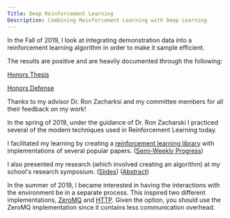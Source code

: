 ```yaml
---
Title: Deep Reinforcement Learning 
Description: Combining Reinforcement Learning with Deep Learning
---
```


In the Fall of 2019, I look at integrating demonstration data into a reinforcement learning algorithm in order to make it sample efficient.

The results are positive and are heavily documented through the following:

[Honors Thesis](/files/research/honorsthesis.pdf)

[Honors Defense](/files/research/ExpeditedLearningInteractiveDemo.pptx)

Thanks to my advisor Dr. Ron Zacharksi and my committee members for all their feedback on my work!

In the spring of 2019, under the guidance of Dr. Ron Zacharski I practiced several of the modern techniques used in Reinforcement Learning today.

I facilitated my learning by creating a [reinforcement learning library](https://github.com/brandon-rozek/rltorch) with implementations of several popular papers. ([Semi-Weekly Progress](weeklyprogress))

I also presented my research (which involved creating an algorithm) at my school's research symposium. ([Slides](/files/research/QEP.pptx)) ([Abstract](abstractspring2019))

In the summer of 2019, I became interested in having the interactions with the environment be in a separate process. This inspired two different implementations, [ZeroMQ](https://github.com/brandon-rozek/zerogym) and [HTTP](https://github.com/brandon-rozek/gymhttp). Given the option, you should use the ZeroMQ implementation since it contains less communication overhead.

